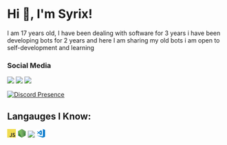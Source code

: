 # Hi 👋, I'm Syrix!
I am 17 years old, I have been dealing with software for 3 years i have been developing bots for 2 years and here I am sharing my old bots
i am open to self-development and learning

<h3>Social Media</h3>
   <a href="https://discord.com/users/389084737177780234" target"blank_"><img src="https://img.shields.io/badge/discord%20-111111.svg?&style=for-the-badge&logo=discord&logoColor=white"></a>
   <a href="https://open.spotify.com/user/9ucjclu3c0wn6lcgqs0cq0rji" target"blank_"><img src="https://img.shields.io/badge/Spotify%20-111111.svg?&style=for-the-badge&logo=spotify&logoColor=white"></a>
   <a href="https://github.com/syrixshu" target"blank_"><img src="https://img.shields.io/badge/GitHub%20-111111.svg?&style=for-the-badge&logo=github&logoColor=white"></a>

[![Discord Presence](https://lanyard-profile-readme.vercel.app/api/389084737177780234)](https://discord.com/users/389084737177780234)

  ## Langauges I Know:
<code><img height="20" src="https://raw.githubusercontent.com/github/explore/80688e429a7d4ef2fca1e82350fe8e3517d3494d/topics/javascript/javascript.png"></code>
<code><img height="20" src="https://raw.githubusercontent.com/github/explore/80688e429a7d4ef2fca1e82350fe8e3517d3494d/topics/nodejs/nodejs.png"></code>
<code><img height="20" src="https://camo.githubusercontent.com/d11bc5fc022603363226da69441297bc1f6dda6cd6253d80f5ed010125810aad/68747470733a2f2f692e696d6775722e636f6d2f534931445a66332e706e67"></code>
<code><img height="20" src="https://raw.githubusercontent.com/github/explore/80688e429a7d4ef2fca1e82350fe8e3517d3494d/topics/visual-studio-code/visual-studio-code.png"></code>
